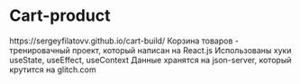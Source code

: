 <h1>Cart-product</h1>  
https://sergeyfilatovv.github.io/cart-build/
Корзина товаров - тренировачный проект, который написан на React.js
Использованы хуки useState, useEffect, useContext
Данные хранятся на json-server, который крутится на glitch.com


